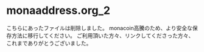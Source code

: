 # monaaddress.org_2

こちらにあったファイルは削除しました。
monacoin高騰のため、より安全な保存方法に移行してください。
ご利用頂いた方々、リンクしてくださった方々、これまでありがとうございました。
